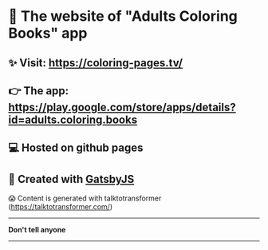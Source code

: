 # 🎨 The website of "Adults Coloring Books" app

## ✨ Visit: https://coloring-pages.tv/

## 👉 The app: https://play.google.com/store/apps/details?id=adults.coloring.books

## 💻 Hosted on github pages

## 🍬 Created with [GatsbyJS](https://www.gatsbyjs.org/)

😱 Content is generated with talktotransformer (https://talktotransformer.com/)

---

**Don't tell anyone**

---
